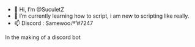 - 👋 Hi, I’m @SuculetZ
- 🌱 I’m currently learning how to script, i am new to scripting like really.
- 📫 Discord : Samewooﾉᵍᶠ#7247

In the making of a discord bot

